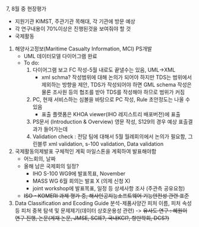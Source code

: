 7, 8월 중 현장평가
- 지원기관 KIMST, 주관기관 목해대, 각 기관에 방문 예상
- 각 연구내용이 70%이상은 진행된것을 보여줘야 할 것
- 국제활동 
1. 해양사고정보(Maritime Casualty Information, MCI) PS개발
	- UML 데이터모델 다이어그램 완료
	- To do: 
		1. 다이어그램 보고 FC 작성-5월 내로도 끝낼수는 있음, UML->XML
			- xml schma? 작성범위에 대해 논의가 되어야 하지만 TDS는 범위에서 제외하는 방향을 제안, TDS가 작성되어야 하면 GML schema 작성은 물론 조사원 등의 협조를 받아 TDS를 작성해야 하므로 범위가 커짐 
		2. PC, 현재 서비스하는 심볼을 바탕으로 PC 작성, Rule 초안정도는 나올 수 있음
			- 표출 플랫폼은 KHOA viewer(IHO 레지스트리 배포버전)에 표출
		3. PS문서 (Introduction & Overview) 영문 작성, S129의 경우 예상 표출결과가 들어가는데 
		4. Validation check : 전담 팀에 대해서 5월 월례회의에서 논의가 필요함, 그린블루 xml validation, s-100 validation, Data validation
2. 국제활동의제발표 구체적인 계획 마일스톤을 계획하여 발표해야함
	- 어느회의, 날짜
	- 올해 남은 국제회의 일정?
		- IHO S-100 WG9에 발표목표, November
		- MASS WG 6월 회의는 발표 X (의제 신청 X)
		- joint workshop에 발표목표, 일정 등 상세사항 조사 (주관측 공유요청)
	- ~~ISO - KOMERI 과제 평가 중, 해사인공지능소프트웨어 기능안전성 관련 표준~~
3. Data Classification and Ecoding Guide 분석-제품사양간 피처 이름, 피처 속성 등 피처 중복 탐색 및 문제제기(데이터 상호운용성 관련) -> ~~유사도 연구 : 혜원이 연구 진행, 논문(게재 논문, JMSE, SCIE?, 국내KCI?, 항만학회, DCS?)~~  
